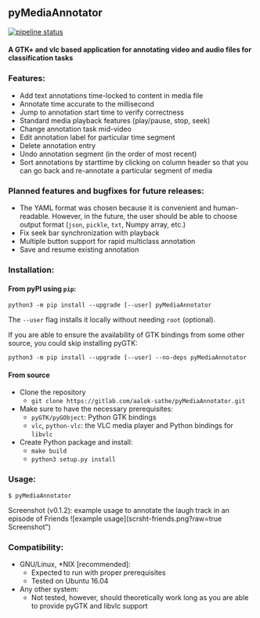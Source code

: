 ## pyMediaAnnotator

[![pipeline status](https://aalok-sathe.gitlab.io/pyMediaAnnotator/build.svg?v=8822633746006851841)](https://gitlab.com/aalok-sathe/pyMediaAnnotator/)

#### A GTK+ and vlc based application for annotating video and audio files for classification tasks

### Features:
- Add text annotations time-locked to content in media file
- Annotate time accurate to the millisecond
- Jump to annotation start time to verify correctness
- Standard media playback features (play/pause, stop, seek)
- Change annotation task mid-video
- Edit annotation label for particular time segment
- Delete annotation entry
- Undo annotation segment (in the order of most recent)
- Sort annotations by starttime by clicking on column header so that you can go back and re-annotate a particular segment of media

### Planned features and bugfixes for future releases:
- The YAML format was chosen because it is convenient and human-readable. However, in the future, the user should be able to choose output format (`json`, `pickle`, `txt`, Numpy array, etc.)
- Fix seek bar synchronization with playback
- Multiple button support for rapid multiclass annotation
- Save and resume existing annotation

### Installation:

#### From pyPI using `pip`:
    python3 -m pip install --upgrade [--user] pyMediaAnnotator

The `--user` flag installs it locally
without needing `root` (optional).

If you are able to ensure the availability
of GTK bindings from some other source,
you could skip installing pyGTK:

    python3 -m pip install --upgrade [--user] --no-deps pyMediaAnnotator

#### From source
- Clone the repository
    - `git clone https://gitlab.com/aalok-sathe/pyMediaAnnotator.git`
- Make sure to have the necessary prerequisites:
    - `pyGTK/pyGObject`: Python GTK bindings
    - `vlc`, `python-vlc`: the VLC media player and Python bindings for `libvlc`
- Create Python package and install:
    - `make build`
    - `python3 setup.py install`

### Usage:
    $ pyMediaAnnotator
Screenshot (v0.1.2): example usage to annotate the laugh track in an episode of Friends ![example usage](scrsht-friends.png?raw=true Screenshot")

### Compatibility:
- GNU/Linux, \*NIX [recommended]:
    - Expected to run with proper prerequisites
    - Tested on Ubuntu 16.04
- Any other system:
    - Not tested, however, should theoretically work long as you are able to provide pyGTK and libvlc support
